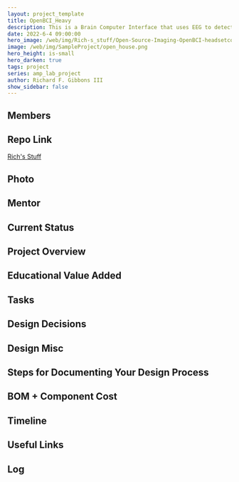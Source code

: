 ```yaml
---
layout: project_template
title: OpenBCI_Heavy
description: This is a Brain Computer Interface that uses EEG to detect brainwaves. It also allows the user to control other electronics.
date: 2022-6-4 09:00:00
hero_image: /web/img/Rich-s_stuff/Open-Source-Imaging-OpenBCI-headsetcomponents.jpg
image: /web/img/SampleProject/open_house.png
hero_height: is-small
hero_darken: true
tags: project
series: amp_lab_project
author: Richard F. Gibbons III
show_sidebar: false
---
```


## Members

## Repo Link
<a class="button is-link" href="https://github.com/Amp-Lab-at-VT/Rich-s_stuff
" >Rich's Stuff</a>

## Photo

## Mentor

## Current Status

## Project Overview

## Educational Value Added

## Tasks

## Design Decisions

## Design Misc

## Steps for Documenting Your Design Process

## BOM + Component Cost

## Timeline

## Useful Links

## Log